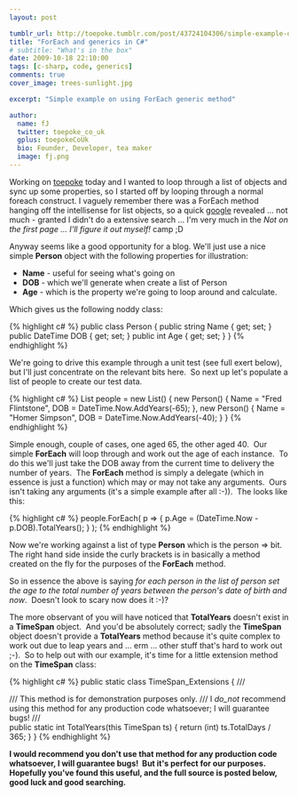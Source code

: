 ```yaml
---
layout: post

tumblr_url: http://toepoke.tumblr.com/post/43724104306/simple-example-on-using-foreach-generic-metho
title: "ForEach and generics in C#"
# subtitle: "What's in the box"
date: 2009-10-18 22:10:00
tags: [c-sharp, code, generics]
comments: true
cover_image: trees-sunlight.jpg

excerpt: "Simple example on using ForEach generic method"

author:
  name: fJ
  twitter: toepoke_co_uk
  gplus: toepokeCoUk 
  bio: Founder, Developer, tea maker
  image: fj.png
---
```


Working on [toepoke](https://toepoke.co.uk) today and I wanted to loop through a list of objects and sync up some properties, so I started off by looping through a normal foreach construct. I vaguely remember there was a ForEach method hanging off the intellisense for list objects, so a quick [google](http://google.com) revealed … not much - granted I didn't do a extensive search … I'm very much in the _Not on the first page ... I'll figure it out myself!_ camp ;D 

Anyway seems like a good opportunity for a blog. We'll just use a nice simple **Person** object with the following properties for illustration:

* **Name** - useful for seeing what's going on
* **DOB** - which we'll generate when create a list of Person
* **Age** - which is the property we're going to loop around and calculate.

Which gives us the following noddy class:

{% highlight c# %}
public class Person {
  public string Name { get; set; }
  public DateTime DOB { get; set; }
  public int Age { get; set; }
}
{% endhighlight %}

We're going to drive this example through a unit test (see full exert below), but I'll just concentrate on the relevant bits here.  So next up let's populate a list of people to create our test data.

{% highlight c# %}
List<Person> people = new List<Person>() {
  new Person() { 
    Name = "Fred Flintstone", 
    DOB = DateTime.Now.AddYears(-65); 
  },
  new Person() { 
    Name = "Homer Simpson", 
    DOB = DateTime.Now.AddYears(-40); 
  }
}
{% endhighlight %}

Simple enough, couple of cases, one aged 65, the other aged 40.  Our simple **ForEach** will loop through and work out the age of each instance.  To do this we'll just take the DOB away from the current time to delivery the number of years.  The **ForEach** method is simply a delegate (which in essence is just a function) which may or may not take any arguments.  Ours isn't taking any arguments (it's a simple example after all :-)).  The looks like this:

{% highlight c# %}
people.ForEach(
  p => {
    p.Age = (DateTime.Now - p.DOB).TotalYears();
  }
);
{% endhighlight %}

Now we're working against a list of type **Person** which is the person => bit.  The right hand side inside the curly brackets is in basically a method created on the fly for the purposes of the **ForEach** method. 

So in essence the above is saying _for each person in the list of person set the age to the total number of years between the person's date of birth and now_.  Doesn't look to scary now does it :-)?

The more observant of you will have noticed that **TotalYears** doesn't exist in a **TimeSpan** object.  And you'd be absolutely correct; sadly the **TimeSpan** object doesn't provide a **TotalYears** method because it's quite complex to work out due to leap years and … erm … other stuff that's hard to work out ;-).  So to help out with our example, it's time for a little extension method on the **TimeSpan** class:

{% highlight c# %}
public static class TimeSpan_Extensions {
	/// <summary>
	/// This method is for demonstration purposes only.
	/// I _do_not_ recommend using this method for any production code whatsoever; I will guarantee bugs!
	/// </summary>
  public static int TotalYears(this TimeSpan ts) {
		return (int) ts.TotalDays / 365;
	}
}
{% endhighlight %}

**I would recommend you don't use that method for any production code whatsoever, I will guarantee bugs!  But it's perfect for our purposes.  Hopefully you've found this useful, and the full source is posted below, good luck and good searching.**
